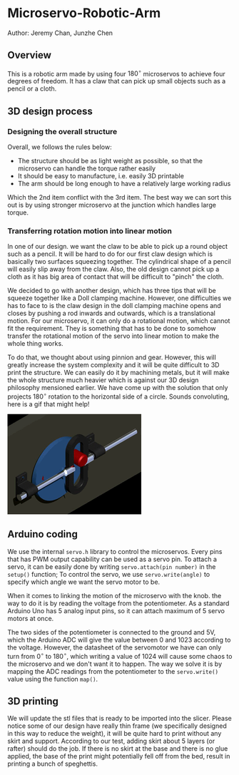 # Microservo-Robotic-Arm
Author: Jeremy Chan, Junzhe Chen

## Overview
This is a robotic arm made by using four $180^\circ$ microservos to achieve four degrees of freedom. It has a claw that can pick up small objects such as a pencil or a cloth. 

## 3D design process

### Designing the overall structure
Overall, we follows the rules below:
- The structure should be as light weight as possible, so that the microservo can handle the torque rather easily
- It should be easy to manufacture, i.e. easily 3D printable
- The arm should be long enough to have a relatively large working radius

Which the 2nd item conflict with the 3rd item. The best way we can sort this out is by using stronger microservo at the junction which handles large torque.

### Transferring rotation motion into linear motion
In one of our design. we want the claw to be able to pick up a round object such as a pencil. It will be hard to do for our first claw design which is basically two surfaces squeezing together. The cylindrical shape of a pencil will easily slip away from the claw. Also, the old design cannot pick up a cloth as it has big area of contact that will be difficult to "pinch" the cloth.

We decided to go with another design, which has three tips that will be squeeze together like a Doll clamping machine. However, one difficulties we has to face to is the claw design in the doll clamping machine opens and closes by pushing a rod inwards and outwards, which is a translational motion. For our microservo, it can only do a rotational motion, which cannot fit the requirement. They is something that has to be done to somehow transfer the rotational motion of the servo into linear motion to make the whole thing works.

To do that, we thought about using pinnion and gear. However, this will greatly increase the system complexity and it will be quite difficult to 3D print the structure. We can easily do it by machining metals, but it will make the whole structure much heavier which is against our 3D design philosophy mensioned earlier. We have come up with the solution that only projects $180^\circ$ rotation to the horizontal side of a circle. Sounds convoluting, here is a gif that might help!

![convert rotation into linear](ukWZe.gif)


## Arduino coding
We use the internal `servo.h` library to control the microservos. Every pins that has PWM output capability can be used as a servo pin. To attach a servo, it can be easily done by writing `servo.attach(pin number)` in the `setup()` function; To control the servo, we use `servo.write(angle)` to specify which angle we want the servo motor to be.

When it comes to linking the motion of the microservo with the knob. the way to do it is by reading the voltage from the potentiometer. As a standard Arduino Uno has 5 analog input pins, so it can attach maximum of 5 servo motors at once. 

The two sides of the potentiometer is connected to the ground and 5V, which the Arduino ADC will give the value between $0$ and $1023$ according to the voltage. However, the datasheet of the servomotor we have can only turn from $0^\circ$ to $180^\circ$, which writing a value of 1024 will cause some chaos to the microservo and we don't want it to happen. The way we solve it is by mapping the ADC readings from the potentiometer to the `servo.write()` value using the function `map()`.

## 3D printing
We will update the stl files that is ready to be imported into the slicer. Please notice some of our design have really thin frame (we specifically designed in this way to reduce the weight), it will be quite hard to print without any skirt and support. According to our test, adding skirt about 5 layers (or rafter) should do the job. If there is no skirt at the base and there is no glue applied, the base of the print might potentially fell off from the bed, result in printing a bunch of speghettis.